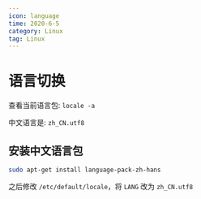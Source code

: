 ```yaml
---
icon: language
time: 2020-6-5
category: Linux
tag: Linux
---
```


# 语言切换

查看当前语言包: `locale -a`

中文语言是: `zh_CN.utf8`

## 安装中文语言包

```bash
sudo apt-get install language-pack-zh-hans
```

之后修改 `/etc/default/locale`，将 `LANG` 改为 `zh_CN.utf8`
